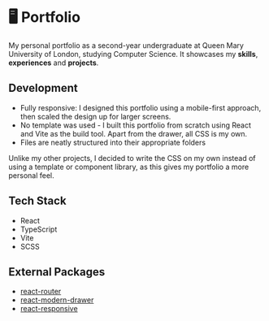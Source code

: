 # :desktop_computer: Portfolio

My personal portfolio as a second-year undergraduate at Queen Mary University of London, studying Computer Science. It showcases my **skills**, **experiences** and **projects**.

## Development

- Fully responsive: I designed this portfolio using a mobile-first approach, then scaled the design up for larger screens.
- No template was used - I built this portfolio from scratch using React and Vite as the build tool. Apart from the drawer, all CSS is my own.
- Files are neatly structured into their appropriate folders

Unlike my other projects, I decided to write the CSS on my own instead of using a template or component library, as this gives my portfolio a more personal feel.

## Tech Stack

- React
- TypeScript
- Vite
- SCSS

## External Packages

- [react-router](https://reactrouter.com/)
- [react-modern-drawer](https://www.npmjs.com/package/react-modern-drawer)
- [react-responsive](https://www.npmjs.com/package/react-responsive)
